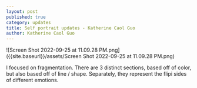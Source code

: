 ```yaml
---
layout: post
published: true
category: updates
title: Self portrait updates - Katherine Caol Guo
author: Katherine Caol Guo
---
```

![Screen Shot 2022-09-25 at 11.09.28 PM.png]({{site.baseurl}}/assets/Screen Shot 2022-09-25 at 11.09.28 PM.png)

I focused on fragmentation. There are 3 distinct sections, based off of color, but also based off of line / shape. Separately, they represent the flipi sides of different emotions. 
